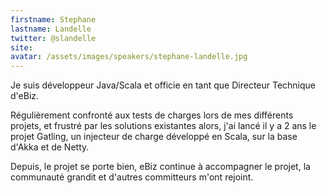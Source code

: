 ```yaml
---
firstname: Stephane
lastname: Landelle
twitter: @slandelle
site: 
avatar: /assets/images/speakers/stephane-landelle.jpg
---
```


Je suis développeur Java/Scala et officie en tant que Directeur Technique d'eBiz.

Régulièrement confronté aux tests de charges lors de mes différents projets, et frustré par les solutions existantes alors, j'ai lancé il y a 2 ans le projet Gatling, un injecteur de charge développé en Scala, sur la base d'Akka et de Netty.

Depuis, le projet se porte bien, eBiz continue à accompagner le projet, la communauté grandit et d'autres committeurs m'ont rejoint.